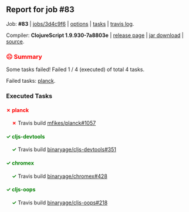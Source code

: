 ## Report for job #83

Job: **#83** | [jobs/3d4c9f6](https://github.com/cljs-oss/canary/commit/3d4c9f6ea739ff1c7356193e6cc5d54480a8db70) | [options](options.edn) | [tasks](tasks.edn) | [travis log](https://travis-ci.org/cljs-oss/canary/builds/277072546).

Compiler: **ClojureScript 1.9.930-7a8803e** | [release page](https://github.com/cljs-oss/canary/releases/tag/r1.9.930-7a8803e) | [jar download](https://github.com/cljs-oss/canary/releases/download/r1.9.930-7a8803e/clojurescript-1.9.930-7a8803e.jar) | [source](https://github.com/clojure/clojurescript/commit/7a8803ef70cb84c686341353e7ab29928487e388).

### <b style='color:red'>☹ Summary</b>

Some tasks failed! Failed 1 / 4 (executed) of total 4 tasks.

Failed tasks: [planck](#-planck).

### Executed Tasks

#### <b style='color:red'>&#x2717; planck</b>
&nbsp;&nbsp;&nbsp;&nbsp;<b style='color:red'>&#x2717;</b> Travis build [mfikes/planck#1057](https://travis-ci.org/mfikes/planck/builds/277074147)<br>

#### <b style='color:green'>&#x2713; cljs-devtools</b>
&nbsp;&nbsp;&nbsp;&nbsp;<b style='color:green'>&#x2713;</b> Travis build [binaryage/cljs-devtools#351](https://travis-ci.org/binaryage/cljs-devtools/builds/277074137)<br>

#### <b style='color:green'>&#x2713; chromex</b>
&nbsp;&nbsp;&nbsp;&nbsp;<b style='color:green'>&#x2713;</b> Travis build [binaryage/chromex#428](https://travis-ci.org/binaryage/chromex/builds/277074139)<br>

#### <b style='color:green'>&#x2713; cljs-oops</b>
&nbsp;&nbsp;&nbsp;&nbsp;<b style='color:green'>&#x2713;</b> Travis build [binaryage/cljs-oops#218](https://travis-ci.org/binaryage/cljs-oops/builds/277074133)<br>